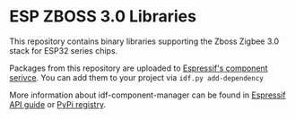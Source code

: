 ESP ZBOSS 3.0 Libraries
=======================

This repository contains binary libraries supporting the Zboss Zigbee 3.0 stack for ESP32 series chips.

Packages from this repository are uploaded to [Espressif's component serivce](https://components.espressif.com/).
You can add them to your project via `idf.py add-dependency`

More information about idf-component-manager can be found in [Espressif API guide](https://docs.espressif.com/projects/esp-idf/en/latest/esp32/api-guides/tools/idf-component-manager.html)
or [PyPi registry](https://pypi.org/project/idf-component-manager/).
